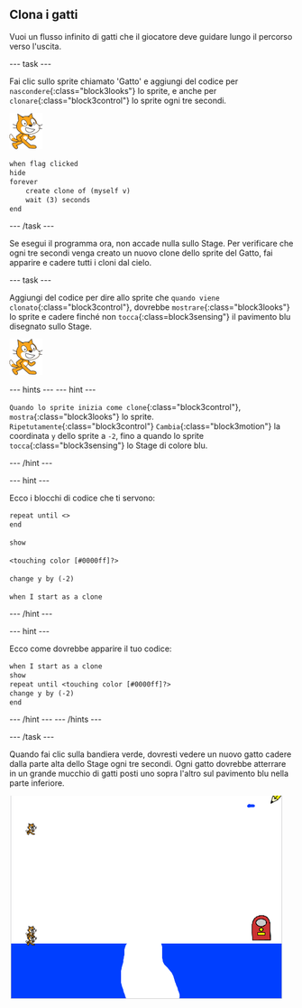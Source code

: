 ## Clona i gatti

Vuoi un flusso infinito di gatti che il giocatore deve guidare lungo il percorso verso l'uscita.

\--- task \---

Fai clic sullo sprite chiamato 'Gatto' e aggiungi del codice per `nascondere`{:class="block3looks"} lo sprite, e anche per `clonare`{:class="block3control"} lo sprite ogni tre secondi.

![Sprite gatto](images/cat-sprite.png)

```blocks3
when flag clicked
hide
forever
    create clone of (myself v)
    wait (3) seconds
end
```

\--- /task \---

Se esegui il programma ora, non accade nulla sullo Stage. Per verificare che ogni tre secondi venga creato un nuovo clone dello sprite del Gatto, fai apparire e cadere tutti i cloni dal cielo.

\--- task \---

Aggiungi del codice per dire allo sprite che `quando viene clonato`{:class="block3control"}, dovrebbe `mostrare`{:class="block3looks"} lo sprite e cadere finché non `tocca`{:class=block3sensing"} il pavimento blu disegnato sullo Stage.

![Sprite gatto](images/cat-sprite.png)

\--- hints \--- \--- hint \---

`Quando lo sprite inizia come clone`{:class="block3control"}, `mostra`{:class="block3looks"} lo sprite. `Ripetutamente`{:class="block3control"} `Cambia`{:class="block3motion"} la coordinata `y` dello sprite a `-2`, fino a quando lo sprite `tocca`{:class="block3sensing"} lo Stage di colore blu.

\--- /hint \---

\--- hint \---

Ecco i blocchi di codice che ti servono:

```blocks3
repeat until <>
end

show

<touching color [#0000ff]?>

change y by (-2)

when I start as a clone
```

\--- /hint \---

\--- hint \---

Ecco come dovrebbe apparire il tuo codice:

```blocks3
when I start as a clone
show
repeat until <touching color [#0000ff]?>
change y by (-2)
end
```

\--- /hint \--- \--- /hints \---

\--- /task \---

Quando fai clic sulla bandiera verde, dovresti vedere un nuovo gatto cadere dalla parte alta dello Stage ogni tre secondi. Ogni gatto dovrebbe atterrare in un grande mucchio di gatti posti uno sopra l'altro sul pavimento blu nella parte inferiore.

![Gatti che cadono](images/falling-cats.png)